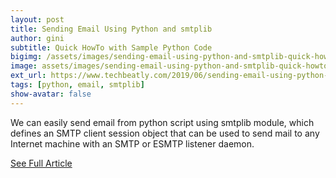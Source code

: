 ```yaml
---
layout: post
title: Sending Email Using Python and smtplib
author: gini
subtitle: Quick HowTo with Sample Python Code
bigimg: /assets/images/sending-email-using-python-and-smtplib-quick-howto-1024x640.jpeg
image: assets/images/sending-email-using-python-and-smtplib-quick-howto-1024x640.jpeg
ext_url: https://www.techbeatly.com/2019/06/sending-email-using-python-and-smtplib-quick-howto.html
tags: [python, email, smtplib]
show-avatar: false
---
```


We can easily send email from python script using smtplib module, which defines an SMTP client session object that can be used to send mail to any Internet machine with an SMTP or ESMTP listener daemon.

[See Full Article](https://www.techbeatly.com/2019/06/sending-email-using-python-and-smtplib-quick-howto.html/)

